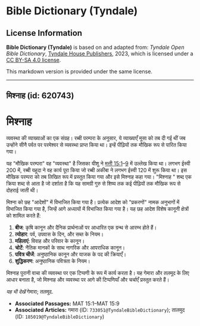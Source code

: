 # Bible Dictionary (Tyndale)

## License Information

**Bible Dictionary (Tyndale)** is based on and adapted from: _Tyndale Open Bible Dictionary_, [Tyndale House Publishers](https://tyndaleopenresources.com/), 2023, which is licensed under a [CC BY-SA 4.0 license](https://creativecommons.org/licenses/by-sa/4.0/legalcode.en).

This markdown version is provided under the same license.



--------------------------------

## मिश्नाह (id: 620743)

मिश्नाह
=======

व्यवस्था की व्याख्याओं का एक संग्रह। रब्बी परम्परा के अनुसार, ये व्याख्याएँ मूसा को तब दी गई थीं जब उन्होंने सीनै पर्वत पर परमेश्वर से व्यवस्था प्राप्त किया था। इन्हें पीढ़ियों तक मौखिक रूप से पारित किया गया।

यह "मौखिक परम्परा" वह "व्यवस्था" है जिसका यीशु ने [मत्ती 15:1](https://ref.ly/Matt15:1-Matt15:9)–[9](https://ref.ly/Matt15:1-Matt15:9) में उल्लेख किया था। लगभग ईस्वी 200 में, रब्बी यहूदा ने वह कार्य पूरा किया जो रब्बी अकीबा ने लगभग ईस्वी 120 में शुरू किया था। इस मौखिक परम्परा को तब लिखित रूप में प्रस्तुत किया गया और इसे मिश्नाह कहा गया। "मिश्नाह " शब्द एक क्रिया शब्द से आता है जो दर्शाता है कि यह सामग्री गुरु से शिष्य तक कई पीढ़ियों तक मौखिक रूप से दोहराई जाती थी।

मिश्ना को छह "आदेशों" में विभाजित किया गया है। प्रत्येक आदेश को "प्रकरणों" नामक अनुभागों में विभाजित किया गया है, जिन्हें आगे अध्यायों में विभाजित किया गया है। यह छह आदेश विशेष कानूनी क्षेत्रों को शामिल करते हैं:

1. **बीज**: कृषि कानून और दैनिक प्रार्थनाओं पर आधारित एक ग्रन्थ से आरम्भ होते हैं।
2. **त्योहार**: पर्व, उपवास के दिन, और सब्त के नियम।
3. **महिलाएं**: विवाह और परिवार के कानून।
4. **चोटें**: नैतिक मानकों के साथ नागरिक और आपराधिक कानून।
5. **पवित्र चीजें**: अनुष्ठानिक कानून और याजक के पद की क्रियाएँ।
6. **शुद्धिकरण**: अनुष्ठानिक पवित्रता के नियम।

मिश्नाह पुरानी वाचा की व्यवस्था पर एक टिप्पणी के रूप में कार्य करता है। यह गेमारा और तलमूद के लिए आधार बनाता है, जो मिश्नाह और व्यवस्था पर आगे की टिप्पणियाँ और चर्चाएँ प्रस्तुत करते हैं।

*यह भी देखें* गेमारा; तलमूद.

* **Associated Passages:** MAT 15:1–MAT 15:9
* **Associated Articles:** गमारा  (ID: `733051@TyndaleBibleDictionary`); तालमुद (ID: `185019@TyndaleBibleDictionary`)

